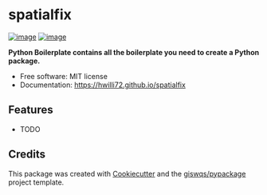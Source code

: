 # spatialfix


[![image](https://img.shields.io/pypi/v/spatialfix.svg)](https://pypi.python.org/pypi/spatialfix)
[![image](https://img.shields.io/conda/vn/conda-forge/spatialfix.svg)](https://anaconda.org/conda-forge/spatialfix)


**Python Boilerplate contains all the boilerplate you need to create a Python package.**


-   Free software: MIT license
-   Documentation: https://hwilli72.github.io/spatialfix
    

## Features

-   TODO

## Credits

This package was created with [Cookiecutter](https://github.com/cookiecutter/cookiecutter) and the [giswqs/pypackage](https://github.com/giswqs/pypackage) project template.
